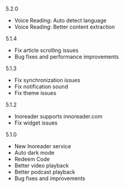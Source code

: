 5.2.0
- Voice Reading: Auto detect language
- Voice Reading: Better content extraction

5.1.4
- Fix article scrolling issues
- Bug fixes and performance improvements

5.1.3
- Fix synchronization issues
- Fix notification sound
- Fix theme issues

5.1.2
- Inoreader supports innoreader.com
- Fix widget issues

5.1.0
- New Inoreader service
- Auto dark mode
- Redeem Code
- Better video playback
- Better podcast playback
- Bug fixes and improvements